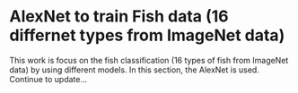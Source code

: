 # AlexNet to train Fish data (16 differnet types from ImageNet data)
This work is focus on the fish classification (16 types of fish from ImageNet data) by using different models. In this section, the AlexNet is used. Continue to update...
